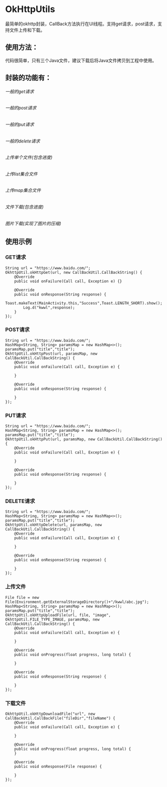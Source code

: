 # OkHttpUtils
最简单的okhttp封装，CallBack方法执行在UI线程。支持get请求，post请求，支持文件上传和下载。

## 使用方法：
代码很简单，只有三个Java文件，建议下载后将Java文件拷贝到工程中使用。

## 封装的功能有：
###### 一般的get请求
###### 一般的post请求
###### 一般的put请求
###### 一般的delete请求
###### 上传单个文件(包含进度)
###### 上传list集合文件
###### 上传map集合文件
###### 文件下载(包含进度)
###### 图片下载(实现了图片的压缩)

## 使用示例
### GET请求
    String url = "https://www.baidu.com/";
    OkhttpUtil.okHttpGet(url, new CallBackUtil.CallBackString() {
        @Override
        public void onFailure(Call call, Exception e) {}

        @Override
        public void onResponse(String response) {
            Toast.makeText(MainActivity.this,"Success",Toast.LENGTH_SHORT).show();
            Log.d("kwwl",response);
        }
    });
### POST请求
    String url = "https://www.baidu.com/";
    HashMap<String, String> paramsMap = new HashMap<>();
    paramsMap.put("title","title");
    OkhttpUtil.okHttpPost(url, paramsMap, new CallBackUtil.CallBackString() {
        @Override
        public void onFailure(Call call, Exception e) {

        }

        @Override
        public void onResponse(String response) {

        }
    });

### PUT请求
    String url = "https://www.baidu.com/";
    HashMap<String, String> paramsMap = new HashMap<>();
    paramsMap.put("title","title");
    OkhttpUtil.okHttpPut(url, paramsMap, new CallBackUtil.CallBackString() {
        @Override
        public void onFailure(Call call, Exception e) {

        }

        @Override
        public void onResponse(String response) {

        }
    });

### DELETE请求
    String url = "https://www.baidu.com/";
    HashMap<String, String> paramsMap = new HashMap<>();
    paramsMap.put("title","title");
    OkhttpUtil.okHttpDelete(url, paramsMap, new CallBackUtil.CallBackString() {
        @Override
        public void onFailure(Call call, Exception e) {

        }

        @Override
        public void onResponse(String response) {

        }
    });

### 上传文件
    File file = new File(Environment.getExternalStorageDirectory()+"/kwwl/abc.jpg");
    HashMap<String, String> paramsMap = new HashMap<>();
    paramsMap.put("title","title");
    OkhttpUtil.okHttpUploadFile(url, file, "image", OkhttpUtil.FILE_TYPE_IMAGE, paramsMap, new CallBackUtil.CallBackString() {
        @Override
        public void onFailure(Call call, Exception e) {

        }

        @Override
        public void onProgress(float progress, long total) {

        }

        @Override
        public void onResponse(String response) {

        }
    });

### 下载文件
    OkhttpUtil.okHttpDownloadFile("url", new CallBackUtil.CallBackFile("fileDir","fileName") {
        @Override
        public void onFailure(Call call, Exception e) {

        }

        @Override
        public void onProgress(float progress, long total) {
        }

        @Override
        public void onResponse(File response) {

        }
    });
















